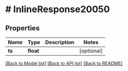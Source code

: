 # # InlineResponse20050

## Properties

Name | Type | Description | Notes
------------ | ------------- | ------------- | -------------
**ts** | **float** |  | [optional]

[[Back to Model list]](../../README.md#models) [[Back to API list]](../../README.md#endpoints) [[Back to README]](../../README.md)
